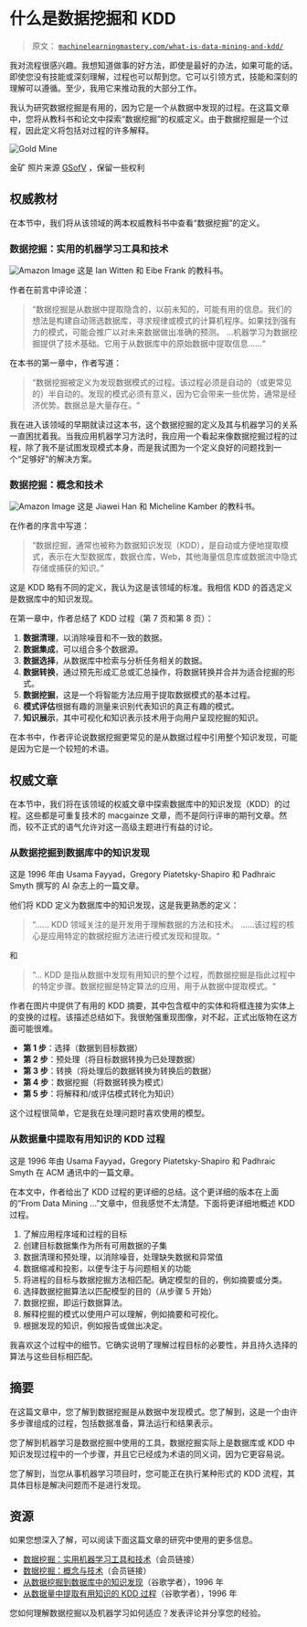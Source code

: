# 什么是数据挖掘和 KDD

> 原文： [`machinelearningmastery.com/what-is-data-mining-and-kdd/`](https://machinelearningmastery.com/what-is-data-mining-and-kdd/)

我对流程很感兴趣。我想知道做事的好方法，即使是最好的办法，如果可能的话。即使您没有技能或深刻理解，过程也可以帮到您。它可以引领方式，技能和深刻的理解可以遵循。至少，我用它来推动我的大部分工作。

我认为研究数据挖掘是有用的，因为它是一个从数据中发现的过程。在这篇文章中，您将从教科书和论文中探索“数据挖掘”的权威定义。由于数据挖掘是一个过程，因此定义将包括对过程的许多解释。

![Gold Mine](https://3qeqpr26caki16dnhd19sv6by6v-wpengine.netdna-ssl.com/wp-content/uploads/2014/01/Gold-Mine.jpg)

金矿
照片来源 [GSofV](http://www.flickr.com/photos/gsofv/8554085816/sizes/l/) ，保留一些权利

## 权威教材

在本节中，我们将从该领域的两本权威教科书中查看“数据挖掘”的定义。

### 数据挖掘：实用的机器学习工具和技术

![Amazon Image](http://www.amazon.com/dp/0123748569?tag=inspiredalgor-20) 这是 Ian Witten 和 Eibe Frank 的教科书。

作者在前言中评论道：

> “数据挖掘是从数据中提取隐含的，以前未知的，可能有用的信息。我们的想法是构建自动筛选数据库，寻求规律或模式的计算机程序。如果找到强有力的模式，可能会推广以对未来数据做出准确的预测。 ...机器学习为数据挖掘提供了技术基础。它用于从数据库中的原始数据中提取信息......“

在本书的第一章中，作者写道：

> “数据挖掘被定义为发现数据模式的过程。该过程必须是自动的（或更常见的）半自动的。发现的模式必须有意义，因为它会带来一些优势，通常是经济优势。数据总是大量存在。“

我在进入该领域的早期就读过这本书，这个数据挖掘的定义及其与机器学习的关系一直困扰着我。当我应用机器学习方法时，我应用一个看起来像数据挖掘过程的过程，除了我不是试图发现模式本身，而是我试图为一个定义良好的问题找到一个“足够好”的解决方案。

### 数据挖掘：概念和技术

![Amazon Image](http://www.amazon.com/dp/0123814790?tag=inspiredalgor-20) 这是 Jiawei Han 和 Micheline Kamber 的教科书。

在作者的序言中写道：

> “数据挖掘，通常也被称为数据知识发现（KDD），是自动或方便地提取模式，表示在大型数据库，数据仓库，Web，其他海量信息库或数据流中隐式存储或捕获的知识。”

这是 KDD 略有不同的定义，我认为这是该领域的标准。我相信 KDD 的首选定义是数据库中的知识发现。

在第一章中，作者总结了 KDD 过程（第 7 页和第 8 页）：

1.  **数据清理**，以消除噪音和不一致的数据。
2.  **数据集成**，可以组合多个数据源。
3.  **数据选择**，从数据库中检索与分析任务相关的数据。
4.  **数据转换**，通过预先形成汇总或汇总操作，将数据转换并合并为适合挖掘的形式。
5.  **数据挖掘**，这是一个将智能方法应用于提取数据模式的基本过程。
6.  **模式评估**根据有趣的测量来识别代表知识的真正有趣的模式。
7.  **知识展示**，其中可视化和知​​识表示技术用于向用户呈现挖掘的知识。

在本书中，作者评论说数据挖掘更常见的是从数据过程中引用整个知识发现，可能是因为它是一个较短的术语。

## 权威文章

在本节中，我们将在该领域的权威文章中探索数据库中的知识发现（KDD）的过程。这些都是可重复技术的 macgainze 文章，而不是同行评审的期刊文章。然而，较不正式的语气允许对这一高级主题进行有益的讨论。

### 从数据挖掘到数据库中的知识发现

这是 1996 年由 Usama Fayyad，Gregory Piatetsky-Shapiro 和 Padhraic Smyth 撰写的 AI 杂志上的一篇文章。

他们将 KDD 定义为数据库中的知识发现，这是我更熟悉的定义：

> “...... KDD 领域关注的是开发用于理解数据的方法和技术。 ......该过程的核心是应用特定的数据挖掘方法进行模式发现和提取。“

和

> “... KDD 是指从数据中发现有用知识的整个过程，而数据挖掘是指此过程中的特定步骤。数据挖掘是特定算法的应用，用于从数据中提取模式。“

作者在图片中提供了有用的 KDD 摘要，其中包含框中的实体和将框连接为实体上的变换的过程。该描述总结如下。我很勉强重现图像，对不起，正式出版物在这方面可能很难。

*   **第 1 步**：选择（数据到目标数据）
*   **第 2 步**：预处理（将目标数据转换为已处理数据）
*   **第 3 步**：转换（将处理后的数据转换为转换后的数据）
*   **第 4 步**：数据挖掘（将数据转换为模式）
*   **第 5 步**：将解释和/或评估模式转化为知识）

这个过程很简单，它是我在处理问题时喜欢使用的模型。

### 从数据量中提取有用知识的 KDD 过程

这是 1996 年由 Usama Fayyad，Gregory Piatetsky-Shapiro 和 Padhraic Smyth 在 ACM 通讯中的一篇文章。

在本文中，作者给出了 KDD 过程的更详细的总结。这个更详细的版本在上面的“From Data Mining ...”文章中，但我感觉不太清楚。下面将更详细地概述 KDD 过程。

1.  了解应用程序域和过程的目标
2.  创建目标数据集作为所有可用数据的子集
3.  数据清理和预处理，以消除噪音，处理缺失数据和异常值
4.  数据缩减和投影，以便专注于与问题相关的功能
5.  将进程的目标与数据挖掘方法相匹配。确定模型的目的，例如摘要或分类。
6.  选择数据挖掘算法以匹配模型的目的（从步骤 5 开始）
7.  数据挖掘，即运行数据算法。
8.  解释挖掘的模式以使用户可以理解，例如摘要和可视化。
9.  根据发现的知识，例如报告或做出决定。

我喜欢这个过程中的细节。它确实说明了理解过程目标的必要性，并且持久选择的算法与这些目标相匹配。

## 摘要

在这篇文章中，您了解到数据挖掘是从数据中发现模式。您了解到，这是一个由许多步骤组成的过程，包括数据准备，算法运行和结果表示。

您了解到机器学习是数据挖掘中使用的工具，数据挖掘实际上是数据库或 KDD 中知识发现过程中的一个步骤，并且它已经成为术语的同义词，因为它更容易说。

您了解到，当您从事机器学习项目时，您可能正在执行某种形式的 KDD 流程，其具体目标是解决问题而不是进行发现。

## 资源

如果您想深入了解，可以阅读下面这篇文章的研究中使用的更多信息。

*   [数据挖掘：实用机器学习工具和技术](http://www.amazon.com/dp/0123748569?tag=inspiredalgor-20)（会员链接）
*   [数据挖掘：概念与技术](http://www.amazon.com/dp/0123814790?tag=inspiredalgor-20)（会员链接）
*   [从数据挖掘到数据库中的知识发现](http://scholar.google.com/scholar?q=From+Data+Mining+to+Knowledge+Discovery+in+Databases)（谷歌学者），1996 年
*   [从数据量中提取有用知识的 KDD 过程](http://scholar.google.com/scholar?q=The+KDD+Process+for+Extracting+Useful+Knowledge+from+Volumes+of+Data)（谷歌学者），1996 年

您如何理解数据挖掘以及机器学习如何适应？发表评论并分享您的经验。